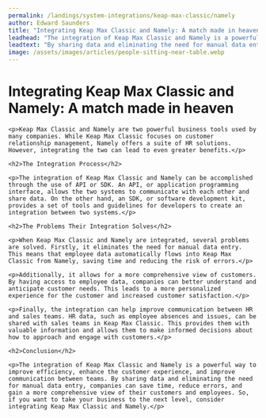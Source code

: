 ```yaml
---
permalink: /landings/system-integrations/keap-max-classic/namely
author: Edward Saunders
title: "Integrating Keap Max Classic and Namely: A match made in heaven"
leadhead: "The integration of Keap Max Classic and Namely is a powerful way to improve efficiency, enhance the customer experience, and improve communication between teams"
leadtext: "By sharing data and eliminating the need for manual data entry, companies can save time, reduce errors, and gain a more comprehensive view of their customers and employees. So, if you want to take your business to the next level, consider integrating Keap Max Classic and Namely."
image: /assets/images/articles/people-sitting-near-table.webp
---
```

<div class="arttext">
	<h1>Integrating Keap Max Classic and Namely: A match made in heaven</h1>

	<p>Keap Max Classic and Namely are two powerful business tools used by many companies. While Keap Max Classic focuses on customer relationship management, Namely offers a suite of HR solutions. However, integrating the two can lead to even greater benefits.</p>

	<h2>The Integration Process</h2>

	<p>The integration of Keap Max Classic and Namely can be accomplished through the use of API or SDK. An API, or application programming interface, allows the two systems to communicate with each other and share data. On the other hand, an SDK, or software development kit, provides a set of tools and guidelines for developers to create an integration between two systems.</p>

	<h2>The Problems Their Integration Solves</h2>

	<p>When Keap Max Classic and Namely are integrated, several problems are solved. Firstly, it eliminates the need for manual data entry. This means that employee data automatically flows into Keap Max Classic from Namely, saving time and reducing the risk of errors.</p>

	<p>Additionally, it allows for a more comprehensive view of customers. By having access to employee data, companies can better understand and anticipate customer needs. This leads to a more personalized experience for the customer and increased customer satisfaction.</p>

	<p>Finally, the integration can help improve communication between HR and sales teams. HR data, such as employee absences and issues, can be shared with sales teams in Keap Max Classic. This provides them with valuable information and allows them to make informed decisions about how to approach and engage with customers.</p>

	<h2>Conclusion</h2>

	<p>The integration of Keap Max Classic and Namely is a powerful way to improve efficiency, enhance the customer experience, and improve communication between teams. By sharing data and eliminating the need for manual data entry, companies can save time, reduce errors, and gain a more comprehensive view of their customers and employees. So, if you want to take your business to the next level, consider integrating Keap Max Classic and Namely.</p>

</div>